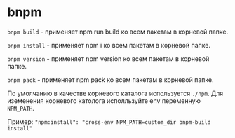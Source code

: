 # bnpm

`bnpm build` - применяет npm run build ко всем пакетам в корневой папке.

`bnpm install` - применяет npm i ко всем пакетам в корневой папке.

`bnpm version` - применяет npm version ко всем пакетам в корневой папке.

`bnpm pack` - применяет npm pack ко всем пакетам в корневой папке.

По умолчанию в качестве корневого каталога используется `./npm`. Для иземенения корневого католога исполльзуйте env переменную `NPM_PATH`.

Пример: `"npm:install": "cross-env NPM_PATH=custom_dir bnpm-build install"`
